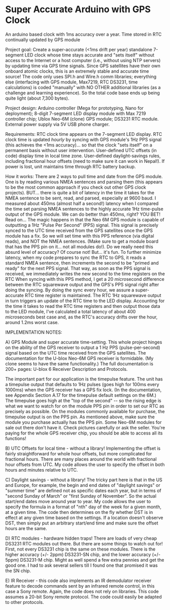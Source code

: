 # Super Accurate Arduino with GPS Clock
An arduino based clock with 1ms accuracy over a year. Time stored in RTC continually updated by GPS module

Project goal: Create a super-accurate (<1ms drift per year) standalone 7-segment LED clock whose time stays accurate and "sets itself" without access to the Internet or a host computer (i.e., without using NTP servers) by updating time via GPS time signals. Since GPS satellites have their own onboard atomic clocks, this is an extremely stable and accurate time source! The code only uses SPI.h and Wire.h comm libraries; everything else (interfacing with GPS module, Max7219, RTC DS3231, time calculations) is coded "manually" with NO OTHER additional libraries (as a challenge and learning experience). So the total code base ends up being quite light (about 7,300 bytes).

Project design: Arduino controller (Mega for prototyping, Nano for deployment); 8-digit 7-segment LED display module with Max 7219 controller chip; Ublox Neo-6M (clone) GPS module; DS3231 RTC module. External power supply via 5V USB phone charger.

Requirements: RTC clock time appears on the 7-segment LED display. RTC clock time is updated *hourly* by syncing with GPS module's 1Hz PPS signal (this achieves the <1ms accuracy)... so that the clock "sets itself" on a permanent basis without user intervention. User-defined UTC offsets (in code) display time in local time zone. User-defined daylight-savings rules, including fractional hour offsets (need to make sure it can work in Nepal!). If power is lost, unit maintains time through RTC battery backup.

How it works:
There are 2 ways to pull time and date from the GPS module. One is by reading various NMEA sentences and parsing them (this appears to be the most common approach if you check out other GPS clock projects). BUT... there is quite a bit of latency in the time it takes for the NMEA sentence to be sent, read, and parsed, especially at 9600 baud. I measured about 450ms (almost half a second!) latency when I compared the time set parsing NMEA sentences to the highly accurate 1Hz time-pulse output of the GPS module. We can do better than 450ms, right? YOU BET! Read on...
The magic happens in that the Neo 6M GPS module is capable of outputting a 1Hz "Pulse Per Second" (PPS) signal. This signal is precisely synced to the UTC time received from the GPS satellites once the GPS module has a fix. So we will set time with this PPS reference (via digital reads), and NOT the NMEA sentences. (Make sure to get a module board that has the PPS pin on it... not all modules do!). Do we really need this absurd level of accuracy? Of course not! But... it's fun.
To further minimize latency, when my code prepares to sync the RTC to GPS, it reads a standard NMEA sentence, then increments the second to be "primed and ready" for the next PPS signal. That way, as soon as the PPS signal is received, we immediately writes the new second to the time registers on the RTC
When syncing with this PPS method, I get a 20 *micro*second difference between the RTC squarewave output and the GPS's PPS signal right after doing the syncing. By doing the sync every hour, we assure a super-accurate RTC time register is maintained. The RTC 1Hz squarewave output in turn triggers an update of the RTC time to the LED display. Accounting for the time it takes to read the RTC time registers and then output those data to the LED module, I've calculated a total latency of about 400 *micro*seconds best case and, as the RTC's accuracy drifts over the hour, around 1.2ms worst case.

IMPLEMENTATION NOTES:

A) GPS Module and super accurate time-setting. This whole project hinges on the ability of the GPS receiver to output a 1 Hz PPS (pulse-per-second) signal based on the UTC time received from the GPS satellites. The documentation for the U-blox Neo-6M GPS receiver is formidable. (My clone seems to have the same functionality.)  The full documentation is 200+ pages:  U-blox 6 Receiver Description and Protocols.

The important part for our application is the timepulse feature. The unit has a timepulse output that defaults to 1Hz pulses (goes high for 100ms every 1000ms) when the GPS receiver has a GPS fix lock. (In the documentation, see Appendix Section A.17 for the timepulse default settings on the 6M.) The timepulse goes high at the "top of the second" -- so the rising edge is what we want to watch for on the module PPS pin in order to set our RTC as precisely as possible. On the modules commonly available for purchase, the timepulse output is on the PPS pin. As mentioned above, make sure the module you purchase actually has the PPS pin. Some Neo-6M modules for sale out there don't have it. Check pictures carefully or ask the seller. You're paying for the whole GPS receiver chip, you should be able to access all its functions!

B) UTC Offsets for local time - without a library! Implementing the offset is fairly straightforward for whole hour offsets, but more complicated for fractional hours. There are many places around the world with fractional hour offsets from UTC. My code allows the user to specify the offset in both hours and minutes relative to UTC.

C) Daylight savings - without a library!  The tricky part here is that in the US and Europe, for example, the begin and end dates of "daylight savings" or "summer time" are defined not as specific dates each year, but in terms of "second Sunday of March" or "first Sunday of November". So the actual start/end dates move around year to year. My code allows the user to specify the formula in a format of "nth" day of the week for a given month, at a given time. The code then determines on the fly whether DST is in effect at any given time based on the settings.  If a location doesn't observe DST, then simply put an arbitrary start/end time and make sure the offset hours are the same.

D) RTC modules - hardware hidden traps! There are loads of very cheap DS3231 RTC modules out there. But there are some things to watch out for! First, not every DS3231 chip is the same on these modules. There is the higher accuracy (+/- 2ppm) DS3231-SN chip, and the lower accuracy (+/- 5ppm) DS3231-M chip. Might as well spend a few extra pennies and get the good one. I had to ask several sellers till I found one that promised it was the SN chip.

E) IR Receiver - this code also implements an IR demodulator receiver feature to decode commands sent by an infrared remote control, in this case a Sony remote. Again, the code does not rely on libraries. This code assumes a 20-bit Sony remote protocol. The code could easily be adapted to other protocols.
